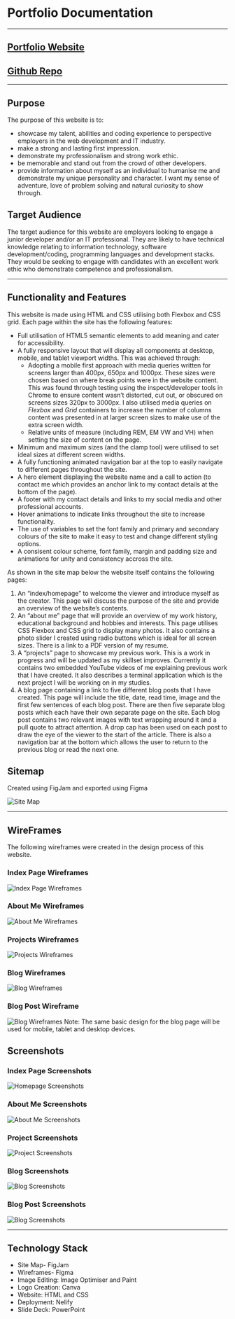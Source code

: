 # Portfolio Documentation
---

## [Portfolio Website](https://dayle-clarke.netlify.app)
## [Github Repo](https://github.com/dayleclarke/portilio-website)

---
## Purpose 

The purpose of this website is to:

* showcase my talent, abilities and coding experience to perspective employers in the web development and IT industry.
* make a strong and lasting first impression.
* demonstrate my professionalism and strong work ethic.
* be memorable and stand out from the crowd of other developers.
* provide information about myself as an individual to humanise me and demonstrate my unique personality and character. I want my sense of adventure, love of problem solving and natural curiosity to show through.

## Target Audience

The target audience for this website are employers looking to engage a junior developer and/or an IT professional. They are likely to have technical knowledge relating to information technology, software development/coding, programming languages and development stacks.  They would be seeking to engage with candidates with an excellent work ethic who demonstrate competence and professionalism.  

- - -
## Functionality and Features

This website is made using HTML and CSS utilising both Flexbox and CSS grid. Each page within the site has the following features:

* Full utilisation of HTML5 semantic elements to add meaning and cater for accessibility.
*  A fully responsive layout that will display all components at desktop, mobile, and tablet viewport widths. This was achieved through:
   * Adopting a mobile first approach with media queries written for screens larger than 400px, 650px and 1000px.  These sizes were chosen based on where break points were in the website content. This was found through testing using the inspect/developer tools in Chrome to ensure content wasn’t distorted, cut out, or obscured on screens sizes 320px to 3000px. I also utilised media queries on *Flexbox* and *Grid* containers to increase the number of columns content was presented in at larger screen sizes to make use of the extra screen width.
   * Relative units of measure (including REM, EM VW and VH) when setting the size of content on the page.
  * Minimum and maximum sizes (and the clamp tool) were utilised to set ideal sizes at different screen widths.
* A fully functioning animated navigation bar at the top to easily navigate to different pages throughout the site. 
* A hero element displaying the website name and a call to action (to contact me which provides an anchor link to my contact details at the bottom of the page).
* A footer with my contact details and links to my social media and other professional accounts.
* Hover animations to indicate links throughout the site to increase functionality.
* The use of variables to set the font family and primary and secondary colours of the site to make it easy to test and change different styling options.
* A consisent colour scheme, font family, margin and padding size and animations for unity and consistency accross the site.

As shown in the site map below the website itself contains the following pages:

1. An “index/homepage” to welcome the viewer and introduce myself as the creator. This page will discuss the purpose of the site and provide an overview of the website’s contents.
2. An “about me” page that will provide an overview of my work history, educational background and hobbies and interests.  This page utilises CSS Flexbox and CSS grid to display many photos.  It also contains a photo slider I created using radio buttons which is ideal for all screen sizes. There is a link to a PDF version of my resume.
3. A “projects” page to showcase my previous work.  This is a work in progress and will be updated as my skillset improves.  Currently it contains two embedded YouTube videos of me explaining previous work that I have created.   It also describes a terminal application which is the next project I will be working on in my studies.
4. A blog page containing a link to five different blog posts that I have created.  This page will include the title, date, read time, image and the first few sentences of each blog post.  There are then five separate blog posts which each have their own separate page on the site. Each blog post contains two relevant images with text wrapping around it and a pull quote to attract attention.  A drop cap has been used on each post to draw the eye of the viewer to the start of the article. There is also a navigation bar at the bottom which allows the user to return to the previous blog or read the next one.

## Sitemap

Created using FigJam and exported using Figma

![Site Map](./docs/Portfolio%20Site%20Map.png)

---

## WireFrames

The following wireframes were created in the design process of this website.

### Index Page Wireframes

![Index Page Wireframes](./docs/wireframes/index-page-wireframes.jpg)

### About Me Wireframes

![About Me Wireframes](./docs/wireframes/about-me-wireframes.png)

### Projects Wireframes

![Projects Wireframes](./docs/wireframes/projects-wireframes.png)

### Blog Wireframes

![Blog Wireframes](./docs/wireframes/blog-wireframes.png)

### Blog Post Wireframe

![Blog Wireframes](./docs/wireframes/blog-post-wireframe.png)
Note: The same basic design for the blog page will be used for mobile, tablet and desktop devices.

## Screenshots

### Index Page Screenshots

![Homepage Screenshots](./docs/screenshots/homepage-screenshots.png)

### About Me Screenshots

![About Me Screenshots](./docs/screenshots/about-me-screenshots.png)

### Project Screenshots

![Project Screenshots](./docs/screenshots/project-page-screenshoots.png)

### Blog Screenshots

![Blog Screenshots](./docs/screenshots/blog-page-screenshots.png)

### Blog Post Screenshots

![Blog Screenshots](./docs/screenshots/blog-post-screenshot.png)

---

## Technology Stack

* Site Map- FigJam
* Wireframes- Figma
* Image Editing: Image Optimiser and Paint
* Logo Creation: Canva
* Website: HTML and CSS
* Deployment: Nelify
* Slide Deck: PowerPoint
